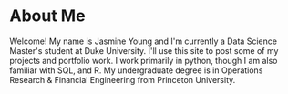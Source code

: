 # About Me

Welcome! My name is Jasmine Young and I'm currently a Data Science Master's student at Duke University. I'll use this site to post some of my projects and portfolio work. I work primarily in python, though I am also familiar with SQL, and R. My undergraduate degree is in Operations Research & Financial Engineering from Princeton University. 
